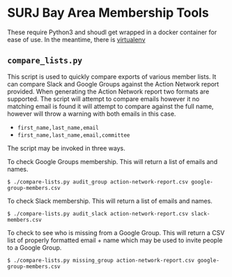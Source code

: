 # SURJ Bay Area Membership Tools

These require Python3 and shoudl get wrapped in a docker container for ease of use. In the meantime, there is [virtualenv](https://virtualenv.pypa.io/en/latest/)

## `compare_lists.py`

This script is used to quickly compare exports of various member lists. It can compare Slack and Google Groups against the Action Network report provided. When generating the Action Network report two formats are supported. The script will attempt to compare emails however it no matching email is found it will attempt to compare against the full name, however will throw a warning with both emails in this case.

* `first_name,last_name,email`
* `first_name,last_name,email,committee`

The script may be invoked in three ways.

To check Google Groups membership. This will return a list of emails and names.

```
$ ./compare-lists.py audit_group action-network-report.csv google-group-members.csv
```

To check Slack membership. This will return a list of emails and names.

```
$ ./compare-lists.py audit_slack action-network-report.csv slack-members.csv
```

To check to see who is missing from a Google Group. This will return a CSV list of properly formatted email + name which may be used to invite people to a Google Group.

```
$ ./compare-lists.py missing_group action-network-report.csv google-group-members.csv
```
